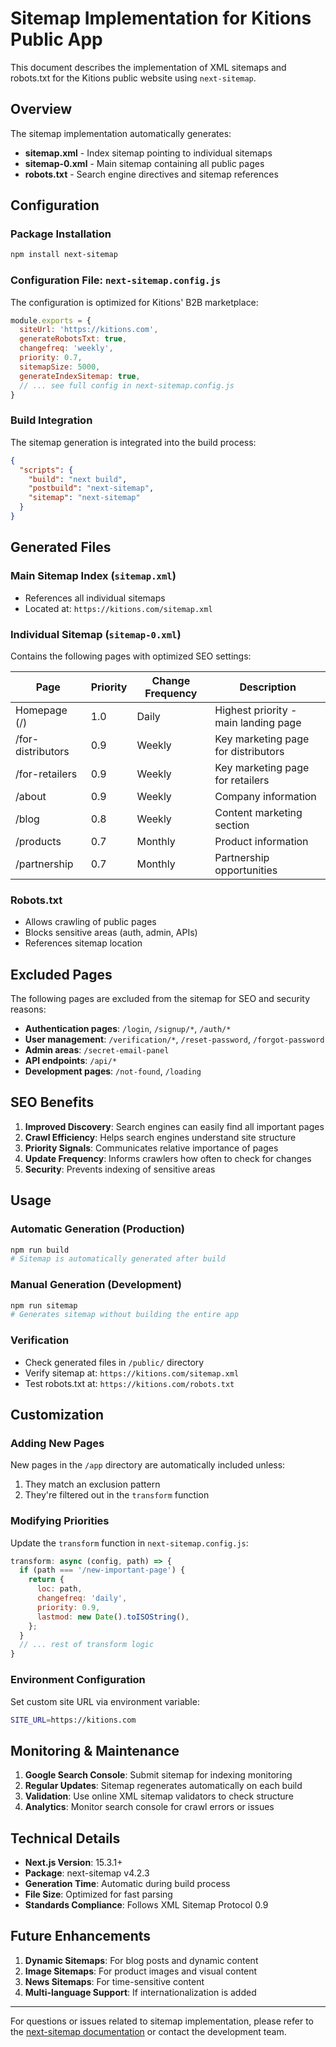 # Sitemap Implementation for Kitions Public App

This document describes the implementation of XML sitemaps and robots.txt for the Kitions public website using `next-sitemap`.

## Overview

The sitemap implementation automatically generates:
- **sitemap.xml** - Index sitemap pointing to individual sitemaps
- **sitemap-0.xml** - Main sitemap containing all public pages
- **robots.txt** - Search engine directives and sitemap references

## Configuration

### Package Installation
```bash
npm install next-sitemap
```

### Configuration File: `next-sitemap.config.js`

The configuration is optimized for Kitions' B2B marketplace:

```javascript
module.exports = {
  siteUrl: 'https://kitions.com',
  generateRobotsTxt: true,
  changefreq: 'weekly',
  priority: 0.7,
  sitemapSize: 5000,
  generateIndexSitemap: true,
  // ... see full config in next-sitemap.config.js
}
```

### Build Integration

The sitemap generation is integrated into the build process:

```json
{
  "scripts": {
    "build": "next build",
    "postbuild": "next-sitemap",
    "sitemap": "next-sitemap"
  }
}
```

## Generated Files

### Main Sitemap Index (`sitemap.xml`)
- References all individual sitemaps
- Located at: `https://kitions.com/sitemap.xml`

### Individual Sitemap (`sitemap-0.xml`)
Contains the following pages with optimized SEO settings:

| Page | Priority | Change Frequency | Description |
|------|----------|------------------|-------------|
| Homepage (/) | 1.0 | Daily | Highest priority - main landing page |
| /for-distributors | 0.9 | Weekly | Key marketing page for distributors |
| /for-retailers | 0.9 | Weekly | Key marketing page for retailers |
| /about | 0.9 | Weekly | Company information |
| /blog | 0.8 | Weekly | Content marketing section |
| /products | 0.7 | Monthly | Product information |
| /partnership | 0.7 | Monthly | Partnership opportunities |

### Robots.txt
- Allows crawling of public pages
- Blocks sensitive areas (auth, admin, APIs)
- References sitemap location

## Excluded Pages

The following pages are excluded from the sitemap for SEO and security reasons:

- **Authentication pages**: `/login`, `/signup/*`, `/auth/*`
- **User management**: `/verification/*`, `/reset-password`, `/forgot-password`
- **Admin areas**: `/secret-email-panel`
- **API endpoints**: `/api/*`
- **Development pages**: `/not-found`, `/loading`

## SEO Benefits

1. **Improved Discovery**: Search engines can easily find all important pages
2. **Crawl Efficiency**: Helps search engines understand site structure
3. **Priority Signals**: Communicates relative importance of pages
4. **Update Frequency**: Informs crawlers how often to check for changes
5. **Security**: Prevents indexing of sensitive areas

## Usage

### Automatic Generation (Production)
```bash
npm run build
# Sitemap is automatically generated after build
```

### Manual Generation (Development)
```bash
npm run sitemap
# Generates sitemap without building the entire app
```

### Verification
- Check generated files in `/public/` directory
- Verify sitemap at: `https://kitions.com/sitemap.xml`
- Test robots.txt at: `https://kitions.com/robots.txt`

## Customization

### Adding New Pages
New pages in the `/app` directory are automatically included unless:
1. They match an exclusion pattern
2. They're filtered out in the `transform` function

### Modifying Priorities
Update the `transform` function in `next-sitemap.config.js`:

```javascript
transform: async (config, path) => {
  if (path === '/new-important-page') {
    return {
      loc: path,
      changefreq: 'daily',
      priority: 0.9,
      lastmod: new Date().toISOString(),
    };
  }
  // ... rest of transform logic
}
```

### Environment Configuration
Set custom site URL via environment variable:
```bash
SITE_URL=https://kitions.com
```

## Monitoring & Maintenance

1. **Google Search Console**: Submit sitemap for indexing monitoring
2. **Regular Updates**: Sitemap regenerates automatically on each build
3. **Validation**: Use online XML sitemap validators to check structure
4. **Analytics**: Monitor search console for crawl errors or issues

## Technical Details

- **Next.js Version**: 15.3.1+
- **Package**: next-sitemap v4.2.3
- **Generation Time**: Automatic during build process
- **File Size**: Optimized for fast parsing
- **Standards Compliance**: Follows XML Sitemap Protocol 0.9

## Future Enhancements

1. **Dynamic Sitemaps**: For blog posts and dynamic content
2. **Image Sitemaps**: For product images and visual content
3. **News Sitemaps**: For time-sensitive content
4. **Multi-language Support**: If internationalization is added

---

For questions or issues related to sitemap implementation, please refer to the [next-sitemap documentation](https://github.com/iamvishnusankar/next-sitemap) or contact the development team. 
